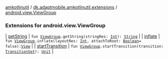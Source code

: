 [amkotlinutil](../../index.md) / [dk.adaptmobile.amkotlinutil.extensions](../index.md) / [android.view.ViewGroup](./index.md)

### Extensions for android.view.ViewGroup

| [getString](get-string.md) | `fun `[`ViewGroup`](https://developer.android.com/reference/android/view/ViewGroup.html)`.getString(stringRes: `[`Int`](https://kotlinlang.org/api/latest/jvm/stdlib/kotlin/-int/index.html)`): `[`String`](https://kotlinlang.org/api/latest/jvm/stdlib/kotlin/-string/index.html) |
| [inflate](inflate.md) | `fun `[`ViewGroup`](https://developer.android.com/reference/android/view/ViewGroup.html)`.inflate(layoutRes: `[`Int`](https://kotlinlang.org/api/latest/jvm/stdlib/kotlin/-int/index.html)`, attachToRoot: `[`Boolean`](https://kotlinlang.org/api/latest/jvm/stdlib/kotlin/-boolean/index.html)` = false): `[`View`](https://developer.android.com/reference/android/view/View.html) |
| [startTransition](start-transition.md) | `fun `[`ViewGroup`](https://developer.android.com/reference/android/view/ViewGroup.html)`.startTransition(transition: `[`TransitionSet`](https://developer.android.com/reference/android/transition/TransitionSet.html)`): `[`Unit`](https://kotlinlang.org/api/latest/jvm/stdlib/kotlin/-unit/index.html) |


